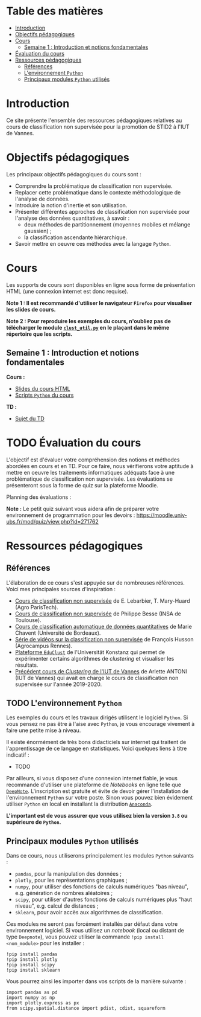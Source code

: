 
# Table des matières

-   [Introduction](#org4d1d2e5)
-   [Objectifs pédagogiques](#org7c86b6a)
-   [Cours](#orgac5bfb4)
    -   [Semaine 1 : Introduction et notions fondamentales](#org58318a5)
-   [Évaluation du cours](#orgaf96e82)
-   [Ressources pédagogiques](#orgd8d901c)
    -   [Références](#org072195f)
    -   [L'environnement `Python`](#orgc889be4)
    -   [Principaux modules `Python` utilisés](#orgcdcb8cc)



<a id="org4d1d2e5"></a>

# Introduction

Ce site présente l'ensemble des ressources pédagogiques relatives au cours de classification non
supervisée pour la promotion de STID2 à l'IUT de Vannes.


<a id="org7c86b6a"></a>

# Objectifs pédagogiques

Les principaux objectifs pédagogiques du cours sont :

-   Comprendre la problématique de classification non supervisée.
-   Replacer cette problématique dans le contexte méthodologique de l'analyse de données.
-   Introduire la notion d'inertie et son utilisation.
-   Présenter différentes approches de classification non supervisée pour l'analyse des données
    quantitatives, à savoir :
    -   deux méthodes de partitionnement (moyennes mobiles et mélange gaussien) ;
    -   la classification ascendante hiérarchique.
-   Savoir mettre en oeuvre ces méthodes avec la langage `Python`.


<a id="orgac5bfb4"></a>

# Cours

Les supports de cours sont disponibles en ligne sous forme de présentation HTML (une connexion internet est
donc requise).

**Note 1 : Il est recommandé d'utiliser le navigateur `Firefox` pour visualiser les slides de cours.**

**Note 2 : Pour reproduire les exemples du cours, n'oubliez pas de télécharger le module
[`clust_util.py`](https://github.com/roland-donat/cours-class-non-sup/tree/main/python) en le plaçant dans le même répertoire que les scripts.**


<a id="org58318a5"></a>

## Semaine 1 : Introduction et notions fondamentales

**Cours :**

-   [Slides du cours HTML](https://roland-donat.github.io/cours-class-non-sup/cours/c1/c1.html)
-   [Scripts `Python` du cours](https://github.com/roland-donat/cours-class-non-sup/tree/main/cours/c1/)

**TD :**

-   [Sujet du TD](https://roland-donat.github.io/cours-class-non-sup/td/td1/td1.html)


<a id="orgaf96e82"></a>

# TODO Évaluation du cours

L'objectif est d'évaluer votre compréhension des notions et méthodes abordées en cours et
en TD. Pour ce faire, nous vérifierons votre aptitude à mettre en oeuvre les traitements
informatiques adéquats face à une problématique de classification non supervisée. Les évaluations se
présenteront sous la forme de quiz sur la plateforme Moodle. 

Planning des évaluations :

**Note :** 
Le petit quiz suivant vous aidera afin de préparer votre environnement de programmation pour
les devoirs : <https://moodle.univ-ubs.fr/mod/quiz/view.php?id=271762>


<a id="orgd8d901c"></a>

# Ressources pédagogiques


<a id="org072195f"></a>

## Références

L'élaboration de ce cours s'est appuyée sur de nombreuses références. Voici mes principales sources
d'inspiration :

-   [Cours de classification non supervisée](http://www2.agroparistech.fr/IMG/pdf/ClassificationNonSupervisee-AgroParisTech.pdf) de E. Lebarbier, T. Mary-Huard (Agro ParisTech).
-   [Cours de classification non supervisée](https://www.math.univ-toulouse.fr/~besse/Wikistat/pdf/st-m-explo-classif.pdf) de Philippe Besse (INSA de Toulouse).
-   [Cours de classification automatique de données quantitatives](http://www.math.u-bordeaux.fr/~mchave100p/wordpress/wp-content/uploads/2013/10/cours_classif_quanti.pdf) de Marie Chavent (Université de Bordeaux).
-   [Série de vidéos sur la classification non supervisée](https://www.youtube.com/watch?v=SE_4dLh5vXY) de François Husson (Agrocampus Rennes).
-   [Plateforme `EduClust`](https://educlust.dbvis.de) de l'Universität Konstanz qui permet de expérimenter certains algorithmes de
    *clustering* et visualiser les résultats.
-   [Précédent cours de *Clustering* de l'IUT de Vannes](https://moodle.univ-ubs.fr/course/view.php?id=3596) de Arlette ANTONI (IUT de Vannes) qui avait en
    charge le cours de classification non supervisée sur l'année 2019-2020.


<a id="orgc889be4"></a>

## TODO L'environnement `Python`

Les exemples du cours et les travaux dirigés utilisent le logiciel `Python`. Si vous pensez ne pas
être à l'aise avec `Python`, je vous encourage vivement à faire une petite mise à niveau.

Il existe énormément de très bons didacticiels sur internet qui traitent de l'apprentissage de ce
langage en statistiques. Voici quelques liens à titre indicatif :

-   TODO

Par ailleurs, si vous disposez d'une connexion internet fiable, je vous recommande d'utiliser une
plateforme de *Notebooks* en ligne telle que [`DeepNote`](https://deepnote.com). L'inscription est gratuite et évite de
devoir gérer l'installation de l'environnement `Python` sur votre poste. 
Sinon vous pouvez bien évidement utiliser `Python` en local en installant la distribution
[`Anaconda`](https://www.anaconda.com/products/individual). 

**L'important est de vous assurer que vous utilisez bien la version `3.8` ou supérieure de `Python`.**


<a id="orgcdcb8cc"></a>

## Principaux modules `Python` utilisés

Dans ce cours, nous utiliserons principalement les modules `Python` suivants :

-   `pandas`, pour la manipulation des données ;
-   `plotly`, pour les représentations graphiques ;
-   `numpy`, pour utiliser des fonctions de calculs numériques "bas niveau", e.g. génération de
    nombres aléatoires ;
-   `scipy`, pour utiliser d'autres fonctions de calculs numériques plus "haut niveau", e.g. calcul de
    distances ;
-   `sklearn`, pour avoir accès aux algorithmes de classification.

Ces modules ne seront pas forcément installés par défaut dans votre environnement logiciel. Si vous
utilisez un *notebook* (local ou distant de type `Deepnote`), vous pouvez utiliser la commande `!pip
install <nom_module>` pour les installer : 

    !pip install pandas
    !pip install plotly
    !pip install scipy
    !pip install sklearn

Vous pourrez ainsi les importer dans vos scripts de la manière suivante :

    import pandas as pd
    import numpy as np
    import plotly.express as px
    from scipy.spatial.distance import pdist, cdist, squareform

